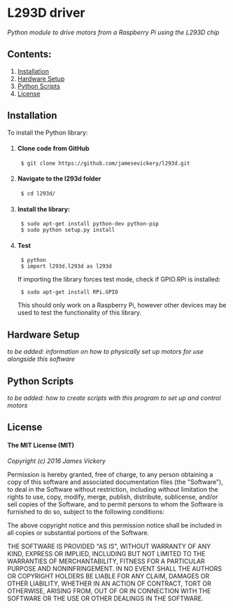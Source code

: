 
# L293D driver
*Python module to drive motors from a Raspberry Pi using the L293D chip*


## Contents:
1. [Installation](#installation)
2. [Hardware Setup](#hardware-setup)
3. [Python Scripts](#python-scripts)
4. [License](#license)


## Installation

To install the Python library:

1. #### Clone code from GitHub
        $ git clone https://github.com/jamesevickery/l293d.git

2. #### Navigate to the l293d folder

        $ cd l293d/

3. #### Install the library:

        $ sudo apt-get install python-dev python-pip
        $ sudo python setup.py install

4. #### Test

        $ python
        $ import l293d.l293d as l293d

   If importing the library forces test mode, check if GPIO.RPi is installed:

        $ sudo apt-get install RPi.GPIO

   This should only work on a Raspberry Pi, however other devices may be used to test the functionality of this library.


## Hardware Setup

*to be added: information on how to physically set up motors for use alongside this software*


## Python Scripts

*to be added: how to create scripts with this program to set up and control motors*


## License

#### The MIT License (MIT)

*Copyright (c) 2016 James Vickery*

Permission is hereby granted, free of charge, to any person obtaining a copy of this software and associated documentation files (the "Software"), to deal in the Software without restriction, including without limitation the rights to use, copy, modify, merge, publish, distribute, sublicense, and/or sell copies of the Software, and to permit persons to whom the Software is furnished to do so, subject to the following conditions:

The above copyright notice and this permission notice shall be included in all copies or substantial portions of the Software.

THE SOFTWARE IS PROVIDED "AS IS", WITHOUT WARRANTY OF ANY KIND, EXPRESS OR IMPLIED, INCLUDING BUT NOT LIMITED TO THE WARRANTIES OF MERCHANTABILITY, FITNESS FOR A PARTICULAR PURPOSE AND NONINFRINGEMENT. IN NO EVENT SHALL THE AUTHORS OR COPYRIGHT HOLDERS BE LIABLE FOR ANY CLAIM, DAMAGES OR OTHER LIABILITY, WHETHER IN AN ACTION OF CONTRACT, TORT OR OTHERWISE, ARISING FROM, OUT OF OR IN CONNECTION WITH THE SOFTWARE OR THE USE OR OTHER DEALINGS IN THE SOFTWARE.
